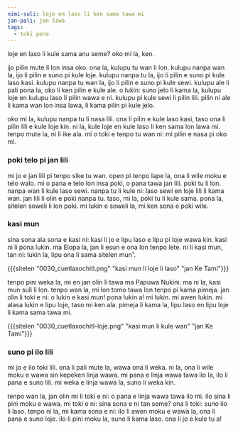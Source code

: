 ```yaml
---
nimi-suli: loje en laso li ken sama tawa mi
jan-pali: jan Siwa
tags:
  - toki pona
---
```


loje en laso li kule sama anu seme? oko mi la, ken.

ijo pilin mute li lon insa oko. ona la, kulupu tu wan li lon. kulupu nanpa wan la, ijo li pilin e suno pi kule loje. kulupu nanpa tu la, ijo li pilin e suno pi kule laso kasi. kulupu nanpa tu wan la, ijo li pilin e suno pi kule sewi. kulupu ale li pali pona la, oko li ken pilin e kule ale. o lukin: suno jelo li kama la, kulupu loje en kulupu laso li pilin wawa e ni. kulupu pi kule sewi li pilin lili. pilin ni ale li kama wan lon insa lawa, li kama pilin pi kule jelo.

oko mi la, kulupu nanpa tu li nasa lili. ona li pilin e kule laso kasi, taso ona li pilin lili e kule loje kin. ni la, kule loje en kule laso li ken sama lon lawa mi. tenpo mute la, ni li ike ala. mi o toki e tenpo tu wan ni: mi pilin e nasa pi oko mi.

### poki telo pi jan lili
mi jo e jan lili pi tenpo sike tu wan. open pi tenpo lape la, ona li wile moku e telo walo. mi o pana e telo lon insa poki, o pana tawa jan lili. poki tu li lon. nanpa wan li kule laso sewi. nanpa tu li kule ni: laso sewi en loje lili li kama wan. jan lili li olin e poki nanpa tu. taso, mi la, poki tu li kule sama. pona la, sitelen soweli li lon poki. mi lukin e soweli la, mi ken sona e poki wile.

### kasi mun
sina sona ala sona e kasi ni: kasi li jo e lipu laso e lipu pi loje wawa kin. kasi ni li pona lukin. ma Elopa la, jan li esun e ona lon tenpo lete. ni li kasi mun, tan ni: lukin la, lipu ona li sama sitelen mun¹.

{{{sitelen "0030_cuetlaxochitl.png" "kasi mun li loje li laso" "jan Ke Tami"}}}

tenpo pini weka la, mi en jan olin li tawa ma Papuwa Nukini. ma ni la, kasi mun suli li lon. tenpo wan la, mi lon tomo tawa lon tenpo pi kama pimeja. jan olin li toki e ni: o lukin e kasi mun! pona lukin a! mi lukin. mi awen lukin. mi alasa lukin e lipu loje, taso mi ken ala. pimeja li kama la, lipu laso en lipu loje li kama sama tawa mi.

{{{sitelen "0030_cuetlaxochitl-loje.png" "kasi mun li kule wan" "jan Ke Tami"}}}

### suno pi ilo lili
mi jo e ilo toki lili. ona li pali mute la, wawa ona li weka. ni la, ona li wile moku e wawa sin kepeken linja wawa. mi pana e linja wawa tawa ilo la, ilo li pana e suno lili. mi weka e linja wawa la, suno li weka kin.

tenpo wan la, jan olin mi li toki e ni: o pana e linja wawa tawa ilo mi. ilo sina li pini moku e wawa. mi toki e ni: sina sona e ni tan seme? ona li toki: suno ilo li laso. tenpo ni la, mi kama sona e ni: ilo li awen moku e wawa la, ona li pana e suno loje. ilo li pini moku la, suno li kama laso. ona li jo e kule tu a!
